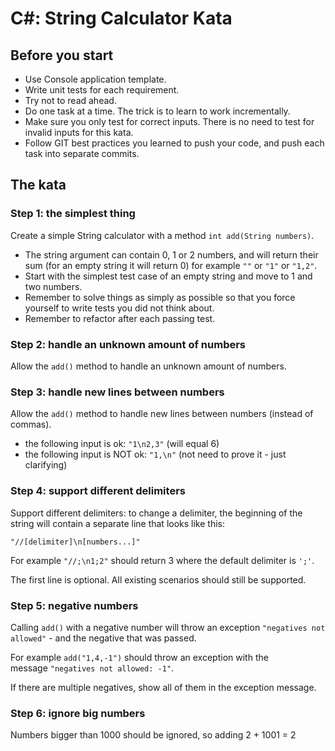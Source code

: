 # C#: String Calculator Kata

## **Before you start**

- Use Console application template.
- Write unit tests for each requirement.
- Try not to read ahead.
- Do one task at a time. The trick is to learn to work incrementally.
- Make sure you only test for correct inputs. There is no need to test for invalid inputs for this kata.
- Follow GIT best practices you learned to push your code, and push each task into separate commits.

## **The kata**

### **Step 1: the simplest thing**

Create a simple String calculator with a method `int add(String numbers)`.

- The string argument can contain 0, 1 or 2 numbers, and will return their sum (for an empty string it will return 0) for example `""` or `"1"` or `"1,2"`.
- Start with the simplest test case of an empty string and move to 1 and two numbers.
- Remember to solve things as simply as possible so that you force yourself to write tests you did not think about.
- Remember to refactor after each passing test.

### **Step 2: handle an unknown amount of numbers**

Allow the `add()` method to handle an unknown amount of numbers.

### **Step 3: handle new lines between numbers**

Allow the `add()` method to handle new lines between numbers (instead of commas).

- the following input is ok: `"1\n2,3"` (will equal 6)
- the following input is NOT ok: `"1,\n"` (not need to prove it - just clarifying)

### **Step 4: support different delimiters**

Support different delimiters: to change a delimiter, the beginning of the string will contain a separate line that looks like this:

`"//[delimiter]\n[numbers...]"`

For example `"//;\n1;2"` should return 3 where the default delimiter is `';'`.

The first line is optional. All existing scenarios should still be supported.

### **Step 5: negative numbers**

Calling `add()` with a negative number will throw an exception `"negatives not allowed"` - and the negative that was passed.

For example `add("1,4,-1")` should throw an exception with the message `"negatives not allowed: -1"`.

If there are multiple negatives, show all of them in the exception message.

### **Step 6: ignore big numbers**

Numbers bigger than 1000 should be ignored, so adding 2 + 1001 = 2